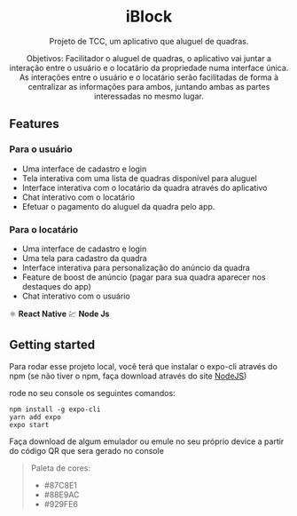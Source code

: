 <h1 align="center">
<br>
iBlock
</h1>

<p align="center">Projeto de TCC, um aplicativo que aluguel de quadras.</p>

<p align="center">
  Objetivos:
Facilitador o aluguel de quadras, o aplicativo vai juntar a interação entre o usuário e o locatário da propriedade numa interface única. As interações entre o usuário e o locatário serão facilitadas de forma à centralizar as informações para ambos, juntando ambas as partes interessadas no mesmo lugar.
</p>

## Features

[//]: # "Add the features of your project here:"

### Para o usuário

- Uma interface de cadastro e login
- Tela interativa com uma lista de quadras disponível para aluguel
- Interface interativa com o locatário da quadra através do aplicativo
- Chat interativo com o locatário
- Efetuar o pagamento do aluguel da quadra pelo app.

### Para o locatário

- Uma interface de cadastro e login
- Uma tela para cadastro da quadra
- Interface interativa para personalização do anúncio da quadra
- Feature de boost de anúncio (pagar para sua quadra aparecer nos destaques do app)
- Chat interativo com o usuário

⚛️ **React Native**
💹 **Node Js**

## Getting started

Para rodar esse projeto local, você terá que instalar o expo-cli através do npm (se não tiver o npm, faça download através do site [NodeJS](https://nodejs.org))

rode no seu console os seguintes comandos:

```
npm install -g expo-cli
yarn add expo
expo start
```

Faça download de algum emulador ou emule no seu próprio device a partir do código QR que sera gerado no console

> Paleta de cores:
>
> - #87C8E1
> - #88E9AC
> - #929FE6
